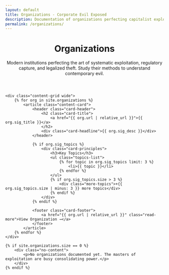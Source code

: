 ```yaml
---
layout: default
title: Organizations - Corporate Evil Exposed
description: Documentation of organizations perfecting capitalist exploitation and systematic human suffering
permalink: /organizations/
---
```


<link rel="stylesheet" href="{{ '/assets/css/index-pages.css' | relative_url }}">

<div class="index-page">
    <header class="page-header">
        <h1>Organizations</h1>
        <p class="page-description">Modern institutions perfecting the art of systematic exploitation, regulatory capture, and legalized theft. Study their methods to understand contemporary evil.</p>
    </header>

    <div class="content-grid wide">
        {% for org in site.organizations %}
            <article class="content-card">
                <header class="card-header">
                    <h2 class="card-title">
                        <a href="{{ org.url | relative_url }}">{{ org.sig_title }}</a>
                    </h2>
                    <div class="card-headline">{{ org.sig_desc }}</div>
                </header>
                
                {% if org.sig_topics %}
                    <div class="card-principles">
                        <h3>Key Topics</h3>
                        <ul class="topics-list">
                            {% for topic in org.sig_topics limit: 3 %}
                                <li>{{ topic }}</li>
                            {% endfor %}
                        </ul>
                        {% if org.sig_topics.size > 3 %}
                            <div class="more-topics">+{{ org.sig_topics.size | minus: 3 }} more topics</div>
                        {% endif %}
                    </div>
                {% endif %}
                
                <footer class="card-footer">
                    <a href="{{ org.url | relative_url }}" class="read-more">View Organization →</a>
                </footer>
            </article>
        {% endfor %}
    </div>

    {% if site.organizations.size == 0 %}
        <div class="no-content">
            <p>No organizations documented yet. The masters of exploitation are busy consolidating power.</p>
        </div>
    {% endif %}
</div>
